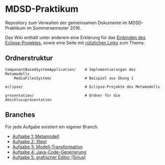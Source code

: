 # MDSD-Praktikum

Repository zum Verwalten der gemeinsamen Dokumente im MDSD-Praktikum im Sommersemester 2016.

Das Wiki enthält unter anderem eine Erklärung für das [Einbinden des Eclipse-Projektes](https://github.com/uwecl/MDSD-Praktikum/wiki/Eclipse), sowie eine Seite mit [nützlichen Links](https://github.com/uwecl/MDSD-Praktikum/wiki/N%C3%BCtzliche-Links) zum Thema.


## Ordnerstruktur
	ComponentBasedSystemApplication/	# Implementierungen des Metamodells
		MediaFilesSystem/				# Beispiel aus Übung 1
		
	eclipse/							# Eclipse-Projekte des Metamodells
	
	presentation/						# Ordner für die Abschlusspräsentation


## Branches
Für jede Aufgabe existiert ein eigener Branch.

+ [Aufgabe 1: Metamodell](https://github.com/uwecl/MDSD-Praktikum)
+ [Aufgabe 2: Xtext](https://github.com/uwecl/MDSD-Praktikum/tree/xtext)
+ [Aufgabe 3: Modell-Transformation](https://github.com/uwecl/MDSD-Praktikum/tree/modelTransformationQVTo)
+ [Aufgabe 4: Java-Code-Generierung](https://github.com/uwecl/MDSD-Praktikum/tree/codeGenerator)
+ [Aufgabe 5: grafischer Editor (Sirius)](https://github.com/uwecl/MDSD-Praktikum/tree/editor)